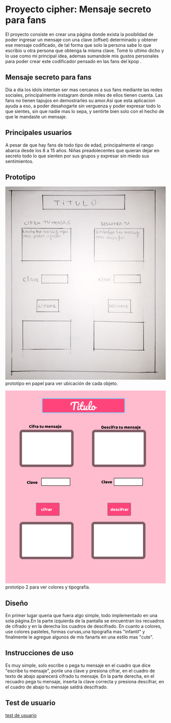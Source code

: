 # Proyecto cipher: Mensaje secreto para fans
El proyecto consiste en crear una página donde exista la posiblidad de poder ingresar un mensaje con una clave (offset) determinado y obtener ese mensaje codificado, de tal forma que solo la persona sabe lo que escribio u otra persona que obtenga la misma clave.
Tomé lo ultimo dicho y lo use como mi principal idea, ademas sumandole mis gustos personales para poder crear este codificador pensado en las fans del kpop .
## Mensaje secreto para fans
Día a dia los idols intentan ser mas cercanos a sus fans mediante las redes sociales, principalmente instagram donde miles de ellos tienen cuenta. Las fans no tienen tapujos en demostrarles su amor.Así que esta aplicacion ayuda a eso, a poder desahogarte sin verguenza y poder expresar todo lo que sientes, sin que nadie mas lo sepa, y sentirte bien solo con el hecho de que le mandaste un mensaje. 
## Principales usuarios
A pesar de que hay fans de todo tipo de edad, principalmente el rango abarca desde los 8 a 15 años. Niñas preadolecentes que quieran dejar en secreto todo lo que sienten por sus grupos y expresar sin miedo sus sentimientos.
## Prototipo


![prototipo](src/img/prot1.jpg)
prototipo en papel para ver ubicación de cada objeto.

![prototipo2](src/img/prot_2.jpg)
prototipo 2 para ver colores y tipografía.



## Diseño
En primer lugar queria que fuera algo simple, todo implementado en una sola página.En la parte izquierda de la pantalla se encuentran los recuadros de cifrado y en la derecha los cuadros de descifrado. En cuanto a colores, use colores pasteles, formas curvas,una tipografia mas "infantil" y finalmente le agregue algunos de mis fanarts en una estilo mas "cute".
## Instrucciones de uso
Es muy simple, solo escribe o pega tu mensaje en el cuadro que dice "escribe tu mensaje", ponle una clave y presiona cifrar, en el cuadro de texto de abajo aparecerá cifrado tu mensaje.
En la parte derecha, en el recuadro pega tu mensaje, inserta la clave correcta y presiona descifrar, en el cuadro de abajo tu mensaje saldrá descifrado.

## Test de usuario
[test de usuario](https://www.youtube.com/watch?v=qE2yDzn42oc)
